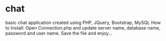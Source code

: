 # chat
basic chat application created using PHP, JQuery, Bootstrap, MySQL
How to Install:
Open Connection.php and update server name, database name, password and user name.
Save the file and enjoy...
